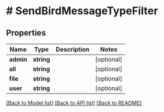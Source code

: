 # # SendBirdMessageTypeFilter

## Properties

Name | Type | Description | Notes
------------ | ------------- | ------------- | -------------
**admin** | **string** |  | [optional]
**all** | **string** |  | [optional]
**file** | **string** |  | [optional]
**user** | **string** |  | [optional]

[[Back to Model list]](../../README.md#models) [[Back to API list]](../../README.md#endpoints) [[Back to README]](../../README.md)
